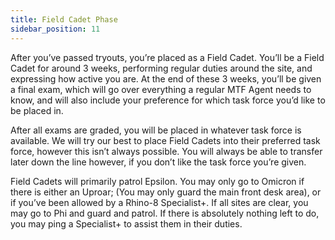 ```yaml
---
title: Field Cadet Phase
sidebar_position: 11
---
```


After you’ve passed tryouts, you’re placed as a Field Cadet. You’ll be a Field Cadet for around 3 weeks, performing regular duties around the site, and expressing how active you are. At the end of these 3 weeks, you’ll be given a final exam, which will go over everything a regular MTF Agent needs to know, and will also include your preference for which task force you’d like to be placed in.

After all exams are graded, you will be placed in whatever task force is available. We will try our best to place Field Cadets into their preferred task force, however this isn’t always possible. You will always be able to transfer later down the line however, if you don’t like the task force you’re given.

Field Cadets will primarily patrol Epsilon. You may only go to Omicron if there is either an Uproar; (You may only guard the main front desk area), or if you’ve been allowed by a Rhino-8 Specialist+. If all sites are clear, you may go to Phi and guard and patrol. If there is absolutely nothing left to do, you may ping a Specialist+ to assist them in their duties.